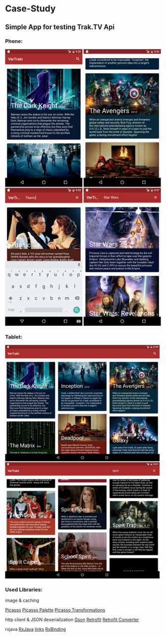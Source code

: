 # Case-Study

## Simple App for testing Trak.TV Api


### Phone:

<img src="/Screenshots/device-2016-08-19-213213.png" width="250" alt="">
<img src="/Screenshots/device-2016-08-19-213248.png" width="250" alt="">
<img src="/Screenshots/device-2016-08-19-213314.png" width="250" alt="">
<img src="/Screenshots/device-2016-08-19-213750.png" width="250" alt="">


### Tablet:

<img src="/Screenshots/device-2016-08-19-220030.png" width="500" alt="">
<img src="/Screenshots/device-2016-08-19-220114.png" width="500" alt="">


### Used Libraries:

image & caching

[Picasso](https://square.github.io/picasso/)
[Picasso Palette](https://github.com/florent37/PicassoPalette)
[Picasso Transformations](https://github.com/wasabeef/picasso-transformations)

http client & JSON deserialization
[Gson](https://github.com/google/gson)
[Retrofit](https://github.com/square/retrofit)
[Retrofit Converter](https://github.com/square/retrofit/tree/master/retrofit-converters)


rxjava
[RxJava](https://github.com/ReactiveX/RxJava) [links](https://github.com/ReactiveX/RxAndroid)
[RxBinding](https://github.com/JakeWharton/RxBinding)
